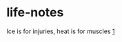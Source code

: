 life-notes
==========

Ice is for injuries, heat is for muscles [1]


[1]: http://saveyourself.ca/articles/ice-heat-confusion.php